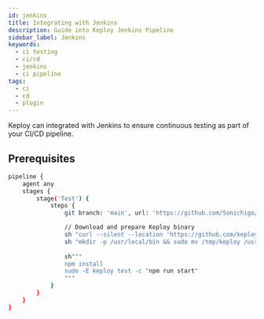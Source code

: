 ```yaml
---
id: jenkins
title: Integrating with Jenkins
description: Guide into Keploy Jenkins Pipeline
sidebar_label: Jenkins
keywords:
  - ci testing
  - ci/cd
  - jenkins
  - ci pipeline
tags:
  - ci
  - cd
  - plugin
---
```


Keploy can integrated with Jenkins to ensure continuous testing as part of your CI/CD pipeline.

## Prerequisites

```sh
pipeline {
    agent any 
    stages {
        stage('Test') { 
            steps {
                git branch: 'main', url: 'https://github.com/Sonichigo/new_samples_js.git'

                // Download and prepare Keploy binary
                sh "curl --silent --location 'https://github.com/keploy/keploy/releases/latest/download/keploy_linux_arm64.tar.gz' | tar xz --overwrite -C /tmp"
                sh "mkdir -p /usr/local/bin && sudo mv /tmp/keploy /usr/local/bin/keploy"
                
                sh"""
                npm install
                sudo -E keploy test -c "npm run start"
                """
            }
        }
    }
}
```